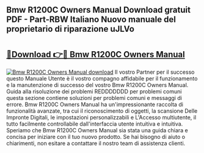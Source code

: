 ## Bmw R1200C Owners Manual Download gratuit PDF - Part-RBW Italiano Nuovo manuale del proprietario di riparazione uJLVo

# <h2><a href="http://dfazem.blite.top/?on=Bmw+R1200C+Owners+Manual">🔗Download 👉🔴 Bmw R1200C Owners Manual</a></h2>

[![Bmw R1200C Owners Manual download](https://i.imgur.com/lujVjoI.png)](http://dfazem.blite.top/?on=Bmw+R1200C+Owners+Manual)
Il vostro Partner per il successo questo Manuale Utente è il vostro compagno affidabile per il funzionamento e la manutenzione di successo del vostro Bmw R1200C Owners Manual. Guida alla risoluzione dei problemi REDDDDDDD per problemi comuni questa sezione contiene soluzioni per problemi comuni e messaggi di errore. Bmw R1200C Owners Manual ha un'impressionante raccolta di funzionalità avanzate, tra cui il riconoscimento di oggetti, la scansione Delle Impronte Digitali, le impostazioni personalizzabili e L'Accesso multiutente, il tutto facilmente controllabile dall'interfaccia utente intuitiva e intuitiva. Speriamo che Bmw R1200C Owners Manual sia stata una guida chiara e concisa per iniziare con il tuo nuovo prodotto. Se hai bisogno di aiuto o chiarimenti, non esitare a contattare il nostro team di assistenza clienti.
